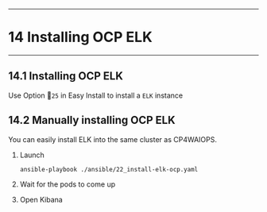 -----------------------------------------------------------------------------------
# 14 Installing OCP ELK
---------------------------------------------------------------

## 14.1 Installing OCP ELK

Use Option 🐥`25` in Easy Install to install a `ELK` instance

## 14.2 Manually installing OCP ELK

You can easily install ELK into the same cluster as CP4WAIOPS.


1. Launch

	```bash
	ansible-playbook ./ansible/22_install-elk-ocp.yaml
	```
2. Wait for the pods to come up
3. Open Kibana


<div style="page-break-after: always;"></div>
